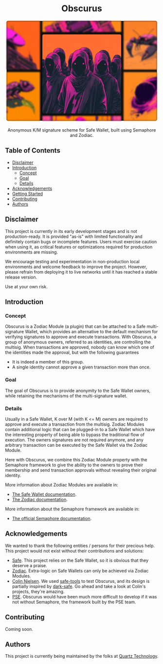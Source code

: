 # <h1 align="center"> Obscurus </h1>

<p align="center">
    <img src=".github/assets/README_ILLUSTRATION.png" style="border-radius:5%" width="800" alt="">
</p>

<p align="center">
    Anonymous K/M signature scheme for Safe Wallet, built using Semaphore and Zodiac.
</p>

## Table of Contents

- [Disclaimer](#disclaimer)
- [Introduction](#introduction)
  - [Concept](#concept)
  - [Goal](#goal)
  - [Details](#details)
- [Acknowledgements](#acknowledgments)
- [Getting Started](#getting-started)
- [Contributing](#contributing)
- [Authors](#authors)

## Disclaimer

This project is currently in its early development stages and is not production-ready.
It is provided "as-is" with limited functionality and definitely contain bugs or incomplete features.
Users must exercise caution when using it, as critical features or optimizations required for production environments are missing.

We encourage testing and experimentation in non-production local environments and welcome feedback to improve the project.
However, please refrain from deploying it to live networks until it has reached a stable release version.

Use at your own risk.

## Introduction

### Concept

Obscurus is a Zodiac Module (a plugin) that can be attached to a Safe multi-signature Wallet, which provides an alternative to the default mechanism for verifying signatures to approve and execute transactions.
With Obscurus, a group of anonymous owners, referred to as identities, are controlling the multisig.
When transactions are approved, nobody can know which one of the identities made the approval, but with the following guarantees
- It is indeed a member of this group.
- A single identity cannot approve a given transaction more than once.

### Goal

The goal of Obscurus is to provide anonymity to the Safe Wallet owners, while retaining the mechanisms of the multi-signature wallet.

### Details

Usually in a Safe Wallet, K over M (with K <= M) owners are required to approve and execute a transaction from the multisig.
Zodiac Modules contain additional logic that can be plugged-in to a Safe Wallet which have the interesting property of being able to bypass the traditional flow of execution.
The owners signatures are not required anymore, and any arbitrary transaction can be executed by the Safe Wallet via the Zodiac Module.

Here with Obscurus, we combine this Zodiac Module property with the Semaphore framework to give the ability to the owners to prove their membership and send transaction approvals without revealing their original identity.

More information about Zodiac Modules are available in:

- [The Safe Wallet documentation](https://docs.safe.global/advanced/smart-account-modules).
- [The Zodiac documentation](https://www.zodiac.wiki/documentation).

More information about the Semaphore framework are available in:

- [The official Semaphore documentation](https://docs.semaphore.pse.dev/).

## Acknowledgements

We wanted to thank the following entities / persons for their precious help. This project would not exist without their contributions and solutions:

- [Safe](https://safe.global/). This project relies on the Safe Wallet, so it is obvious that they deserve a praise.
- [Zodiac](https://zodiac.wiki/). Extra-logic on Safe Wallets can only be achieved via Zodiac Modules.
- [Colin Nielsen](https://github.com/colinnielsen). We used [safe-tools](https://github.com/colinnielsen/safe-tools) to test Obscurus, and its design is partially inspired by [dark-safe](https://github.com/colinnielsen/dark-safe). Go ahead and take a look at Colin's projects, they're amazing.
- [PSE](https://pse.dev/). Obscurus would have been much more difficult to develop if it was not without Semaphore, the framework built by the PSE team.

## Contributing

Coming soon.

## Authors

This project is currently being maintained by the folks at [Quartz Technology](https://github.com/quartz-technology).

